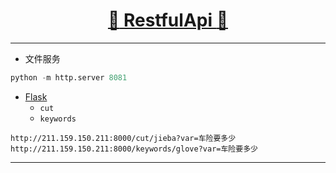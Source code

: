 [<h1 align = "center">:rocket: RestfulApi :facepunch:</h1>][0]

---
- 文件服务
```python
python -m http.server 8081
```

- [Flask][1]
  - `cut`
  - `keywords`
```
http://211.159.150.211:8000/cut/jieba?var=车险要多少
http://211.159.150.211:8000/keywords/glove?var=车险要多少
```


---
[0]: https://mp.weixin.qq.com/s/2ZKDNF-FrMZe7L-vAtwhZw
[1]: https://github.com/Jie-Yuan/MyTools/blob/master/8_RestfulApi/FlaskDemo.md
